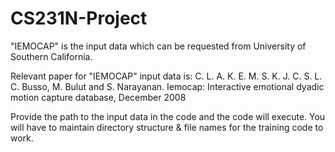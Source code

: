 # CS231N-Project

"IEMOCAP" is the input data which can be requested from University of Southern California. 

Relevant paper for "IEMOCAP" input data is:
C. L. A. K. E. M. S. K. J. C. S. L. C. Busso, M. Bulut and
S. Narayanan. Iemocap: Interactive emotional dyadic motion
capture database, December 2008


Provide the path to the input data in the code and the code will execute. You will have to maintain directory structure & file names for the training code to work.
